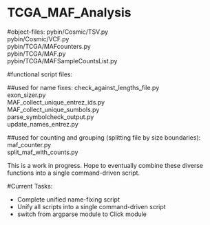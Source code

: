TCGA_MAF_Analysis
=================
#object-files:
pybin/Cosmic/TSV.py <br>
pybin/Cosmic/VCF.py <br>
pybin/TCGA/MAFcounters.py <br>
pybin/TCGA/MAF.py <br>
pybin/TCGA/MAFSampleCountsList.py<br>

#functional script files:

##used for name fixes:
check_against_lengths_file.py <br>
exon_sizer.py <br>
MAF_collect_unique_entrez_ids.py <br>
MAF_collect_unique_sumbols.py <br>
parse_symbolcheck_output.py <br>
update_names_entrez.py <br>

##used for counting and grouping (splitting file by size boundaries): 
maf_counter.py <br>
split_maf_with_counts.py<br>

This is a work in progress. Hope to eventually combine these diverse functions into a single command-driven script.<br>

#Current Tasks:
- Complete unified name-fixing script
- Unify all scripts into a single command-driven script
- switch from argparse module to Click module